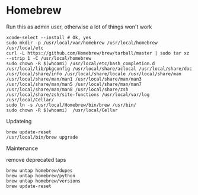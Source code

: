 Homebrew 
========

Run this as admin user, otherwise a lot of things won't work

    xcode-select --install # Ok, yes
    sudo mkdir -p /usr/local/var/homebrew /usr/local/homebrew /usr/local/etc
    curl -L https://github.com/Homebrew/brew/tarball/master | sudo tar xz --strip 1 -C /usr/local/homebrew
    sudo chown -R $(whoami) /usr/local/etc/bash_completion.d /usr/local/lib/pkgconfig /usr/local/share/aclocal /usr/local/share/doc /usr/local/share/info /usr/local/share/locale /usr/local/share/man /usr/local/share/man/man1 /usr/local/share/man/man3 /usr/local/share/man/man5 /usr/local/share/man/man7 /usr/local/share/man/man8 /usr/local/share/zsh /usr/local/share/zsh/site-functions /usr/local/var/log /usr/local/Cellar/
    sudo ln -s /usr/local/Homebrew/bin/brew /usr/bin/
    sudo chown -R $(whoami)  /usr/local/Cellar

Updateing

    brew update-reset
    /usr/local/bin/brew upgrade

Maintenance

remove deprecated taps

    brew untap homebrew/dupes
    brew untap homebrew/python
    brew untap homebrew/versions
    brew update-reset
